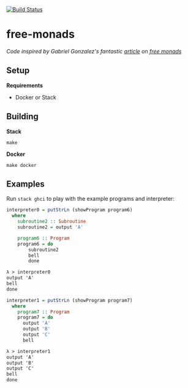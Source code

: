 [![Build Status](https://travis-ci.org/pindaroso/free-monads.svg?branch=master)](https://travis-ci.org/pindaroso/free-monads)

# free-monads

*Code inspired by Gabriel Gonzalez's fantastic <a href="http://www.haskellforall.com/2012/06/you-could-have-invented-free-monads.html" target="_blank">article</a> on <a href="http://hackage.haskell.org/package/free-2.0.3" target="_blank">free monads</a>*

## Setup

**Requirements**

* Docker or Stack

## Building

**Stack**

`make`

**Docker**

`make docker`

## Examples

Run `stack ghci` to play with the example programs and interpreter:

```haskell
interpreter0 = putStrLn (showProgram program6)
  where
    subroutine2 :: Subroutine
    subroutine2 = output 'A'

    program6 :: Program
    program6 = do
        subroutine2
        bell
        done
```

```changelog
λ > interpreter0
output 'A'
bell
done
```

```haskell
interpreter1 = putStrLn (showProgram program7)
  where
    program7 :: Program
    program7 = do
      output 'A'
      output 'B'
      output 'C'
      bell
```

```changelog
λ > interpreter1
output 'A'
output 'B'
output 'C'
bell
done
```
